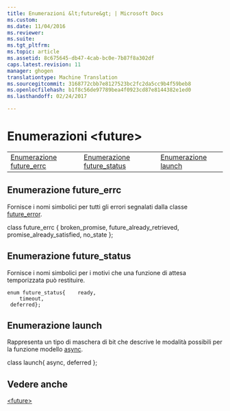 ```yaml
---
title: Enumerazioni &lt;future&gt; | Microsoft Docs
ms.custom: 
ms.date: 11/04/2016
ms.reviewer: 
ms.suite: 
ms.tgt_pltfrm: 
ms.topic: article
ms.assetid: 8c675645-db47-4cab-bc0e-7b87f8a302df
caps.latest.revision: 11
manager: ghogen
translationtype: Machine Translation
ms.sourcegitcommit: 3168772cbb7e8127523bc2fc2da5cc9b4f59beb8
ms.openlocfilehash: b1f8c56de97789bea4f0923cd87e8144382e1ed0
ms.lasthandoff: 02/24/2017

---
```

# <a name="ltfuturegt-enums"></a>Enumerazioni &lt;future&gt;
||||  
|-|-|-|  
|[Enumerazione future_errc](#future_errc_enumeration)|[Enumerazione future_status](#future_status_enumeration)|[Enumerazione launch](#launch_enumeration)|  
  
##  <a name="a-namefutureerrcenumerationa--futureerrc-enumeration"></a>Enumerazione <a name="future_errc_enumeration"></a>  future_errc  
 Fornisce i nomi simbolici per tutti gli errori segnalati dalla classe [future_error](../standard-library/future-error-class.md).  
  
class future_errc { broken_promise, future_already_retrieved, promise_already_satisfied, no_state };  
  
##  <a name="a-namefuturestatusenumerationa--futurestatus-enumeration"></a>Enumerazione <a name="future_status_enumeration"></a>  future_status  
 Fornisce i nomi simbolici per i motivi che una funzione di attesa temporizzata può restituire.  
  
```
enum future_status{    ready,
    timeout,
 deferred};
```  
  
##  <a name="a-namelaunchenumerationa--launch-enumeration"></a>Enumerazione <a name="launch_enumeration"></a>  launch  
 Rappresenta un tipo di maschera di bit che descrive le modalità possibili per la funzione modello [async](../standard-library/future-functions.md#async_function).  
  
class launch{ async, deferred };  
  
## <a name="see-also"></a>Vedere anche  
 [\<future>](../standard-library/future.md)




